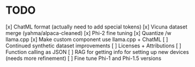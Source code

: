 # TODO
[x] ChatML format (actually need to add special tokens)
[x] Vicuna dataset merge (yahma/alpaca-cleaned)
[x] Phi-2 fine tuning
[x] Quantize /w llama.cpp
[x] Make custom component use llama.cpp + ChatML
[ ] Continued synthetic dataset improvements
[ ] Licenses + Attributions
[ ] Function calling as JSON
[ ] RAG for getting info for setting up new devices (needs more refinement)
[ ] Fine tune Phi-1 and Phi-1.5 versions